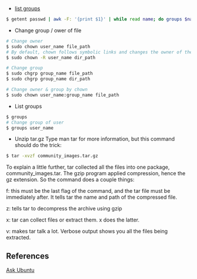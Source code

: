 * [list groups](https://serverfault.com/questions/127782/how-can-i-get-a-list-of-linux-users-group/127784)
```bash
$ getent passwd | awk -F: '{print $1}' | while read name; do groups $name; done
```
* Change group / ower of file
```bash
# Change owner
$ sudo chown user_name file_path
# By default, chown follows symbolic links and changes the owner of the file pointed to by the symbolic link. If you wish to change ownership of all files inside a directory, you can use the -R option.
$ sudo chown -R user_name dir_path

# Change group
$ sudo chgrp group_name file_path
$ sudo chgrp group_name dir_path

# Change owner & group by chown
$ sudo chown user_name:group_name file_path
```
* List groups
```bash
$ groups
# Change group of user
$ groups user_name
```
* Unzip tar.gz 
Type man tar for more information, but this command should do the trick:
```bash
$ tar -xvzf community_images.tar.gz
```
To explain a little further, tar collected all the files into one package, community_images.tar. The gzip program applied compression, hence the gz extension. So the command does a couple things:

  f: this must be the last flag of the command, and the tar file must be immediately after. It tells tar the name and path of the compressed file.
  
  z: tells tar to decompress the archive using gzip
  
  x: tar can collect files or extract them. x does the latter.
  
  v: makes tar talk a lot. Verbose output shows you all the files being extracted.
  
## References
[Ask Ubuntu](https://askubuntu.com/)
